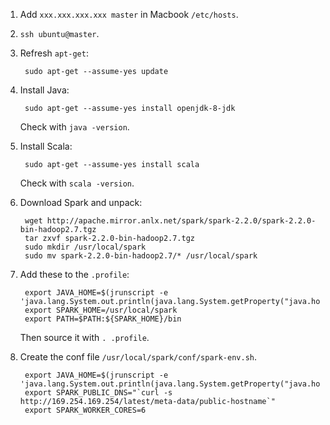 1. Add `xxx.xxx.xxx.xxx master` in Macbook `/etc/hosts`.
1. `ssh ubuntu@master`.
1. Refresh `apt-get`:

        sudo apt-get --assume-yes update
1. Install Java:

        sudo apt-get --assume-yes install openjdk-8-jdk

    Check with `java -version`.
1. Install Scala:

        sudo apt-get --assume-yes install scala

    Check with `scala -version`.
1. Download Spark and unpack:

        wget http://apache.mirror.anlx.net/spark/spark-2.2.0/spark-2.2.0-bin-hadoop2.7.tgz
        tar zxvf spark-2.2.0-bin-hadoop2.7.tgz
        sudo mkdir /usr/local/spark
        sudo mv spark-2.2.0-bin-hadoop2.7/* /usr/local/spark
1. Add these to the `.profile`:

        export JAVA_HOME=$(jrunscript -e 'java.lang.System.out.println(java.lang.System.getProperty("java.home"));')
        export SPARK_HOME=/usr/local/spark
        export PATH=$PATH:${SPARK_HOME}/bin

    Then source it with `. .profile`.

1. Create the conf file `/usr/local/spark/conf/spark-env.sh`.

        export JAVA_HOME=$(jrunscript -e 'java.lang.System.out.println(java.lang.System.getProperty("java.home"));')
        export SPARK_PUBLIC_DNS="`curl -s http://169.254.169.254/latest/meta-data/public-hostname`"
        export SPARK_WORKER_CORES=6
